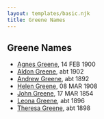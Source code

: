```yaml
---
layout: templates/basic.njk
title: Greene Names
---
```

## Greene Names
- [Agnes Greene](/people/1/15565254), 14 FEB 1900
- [Aldon Greene](/people/4/48950004), abt 1902
- [Andrew Greene](/people/5/54560240), abt 1892
- [Helen Greene](/people/6/65162976), 08 MAR 1908
- [John Greene](/people/7/71088434), 17 MAR 1854
- [Leona Greene](/people/2/24282065), abt 1896
- [Theresa Greene](/people/2/22213557), abt 1898
